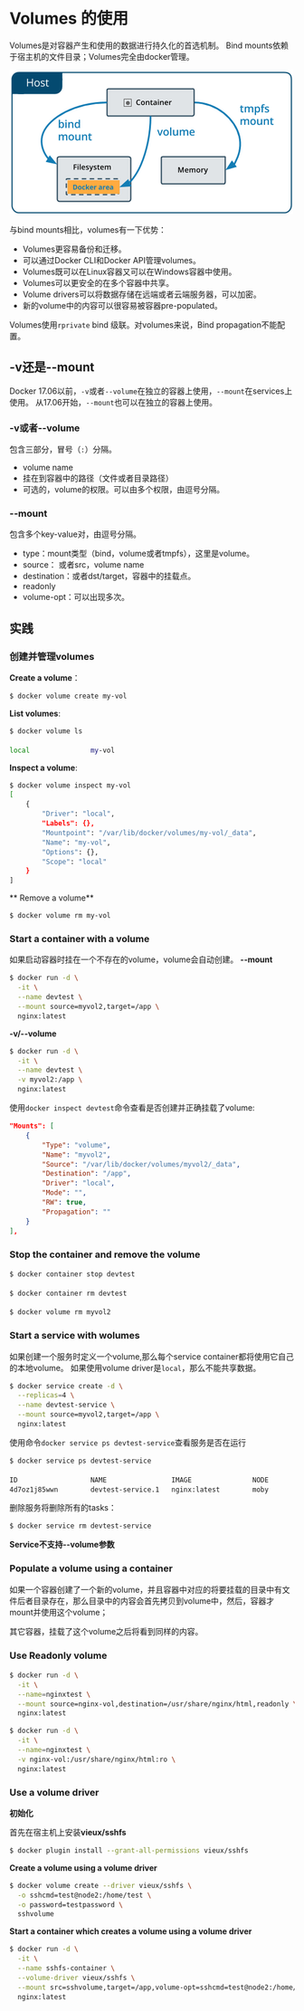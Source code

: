 # Volumes 的使用
Volumes是对容器产生和使用的数据进行持久化的首选机制。
Bind mounts依赖于宿主机的文件目录；Volumes完全由docker管理。

![](pics/tom-volume.png)

与bind mounts相比，volumes有一下优势：
* Volumes更容易备份和迁移。
* 可以通过Docker CLI和Docker API管理volumes。
* Volumes既可以在Linux容器又可以在Windows容器中使用。
* Volumes可以更安全的在多个容器中共享。
* Volume drivers可以将数据存储在远端或者云端服务器，可以加密。
* 新的volume中的内容可以很容易被容器pre-populated。

Volumes使用`rprivate` bind 级联。对volumes来说，Bind propagation不能配置。

## -v还是--mount
Docker 17.06以前，`-v`或者`--volume`在独立的容器上使用，`--mount`在services上使用。
从17.06开始，`--mount`也可以在独立的容器上使用。

### -v或者--volume
包含三部分，冒号（`:`）分隔。
* volume name
* 挂在到容器中的路径（文件或者目录路径）
* 可选的，volume的权限。可以由多个权限，由逗号分隔。

### --mount
包含多个key-value对，由逗号分隔。
* type：mount类型（bind，volume或者tmpfs），这里是volume。
* source： 或者src，volume name
* destination：或者dst/target，容器中的挂载点。
* readonly
* volume-opt：可以出现多次。

## 实践
### 创建并管理volumes

**Create a volume**：
```sh
$ docker volume create my-vol
```

**List volumes**:
```sh
$ docker volume ls

local               my-vol
```

**Inspect a volume**:
```sh
$ docker volume inspect my-vol
[
    {
        "Driver": "local",
        "Labels": {},
        "Mountpoint": "/var/lib/docker/volumes/my-vol/_data",
        "Name": "my-vol",
        "Options": {},
        "Scope": "local"
    }
]
```

** Remove a volume**
```sh
$ docker volume rm my-vol
```

### Start a container with a volume
如果启动容器时挂在一个不存在的volume，volume会自动创建。
**--mount**
```sh
$ docker run -d \
  -it \
  --name devtest \
  --mount source=myvol2,target=/app \
  nginx:latest
```

**-v/--volume**
```sh
$ docker run -d \
  -it \
  --name devtest \
  -v myvol2:/app \
  nginx:latest
```

使用`docker inspect devtest`命令查看是否创建并正确挂载了volume:
```json
"Mounts": [
    {
        "Type": "volume",
        "Name": "myvol2",
        "Source": "/var/lib/docker/volumes/myvol2/_data",
        "Destination": "/app",
        "Driver": "local",
        "Mode": "",
        "RW": true,
        "Propagation": ""
    }
],
```

### Stop the container and remove the volume
```sh
$ docker container stop devtest

$ docker container rm devtest

$ docker volume rm myvol2
```

### Start a service with wolumes
如果创建一个服务时定义一个volume,那么每个service container都将使用它自己的本地volume。
如果使用volume driver是`local`，那么不能共享数据。
```sh
$ docker service create -d \
  --replicas=4 \
  --name devtest-service \
  --mount source=myvol2,target=/app \
  nginx:latest
```

使用命令`docker service ps devtest-service`查看服务是否在运行
```sh
$ docker service ps devtest-service

ID                  NAME                IMAGE               NODE                DESIRED STATE       CURRENT STATE            ERROR               PORTS
4d7oz1j85wwn        devtest-service.1   nginx:latest        moby                Running             Running 14 seconds ago   
```
删除服务将删除所有的tasks：

```sh
$ docker service rm devtest-service
```

**Service不支持--volume参数**

### Populate a volume using a container
如果一个容器创建了一个新的volume，并且容器中对应的将要挂载的目录中有文件后者目录存在，那么目录中的内容会首先拷贝到volume中，然后，容器才mount并使用这个volume；

其它容器，挂载了这个volume之后将看到同样的内容。

### Use Readonly volume
```sh
$ docker run -d \
  -it \
  --name=nginxtest \
  --mount source=nginx-vol,destination=/usr/share/nginx/html,readonly \
  nginx:latest
```

```sh
$ docker run -d \
  -it \
  --name=nginxtest \
  -v nginx-vol:/usr/share/nginx/html:ro \
  nginx:latest
```

### Use a volume driver

**初始化**

首先在宿主机上安装**vieux/sshfs**
```sh
$ docker plugin install --grant-all-permissions vieux/sshfs
```
**Create a volume using a volume driver**
```sh
$ docker volume create --driver vieux/sshfs \
  -o sshcmd=test@node2:/home/test \
  -o password=testpassword \
  sshvolume
```
**Start a container which creates a volume using a volume driver**
```sh
$ docker run -d \
  -it \
  --name sshfs-container \
  --volume-driver vieux/sshfs \
  --mount src=sshvolume,target=/app,volume-opt=sshcmd=test@node2:/home/test,volume-opt=password=testpassword \
  nginx:latest
```





